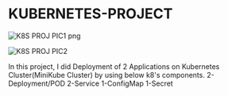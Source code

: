 # KUBERNETES-PROJECT
![K8S PROJ PIC1 png](https://user-images.githubusercontent.com/103496926/229066299-48b14401-074e-43c7-8b26-7274cb01c0b7.png)

![K8S PROJ PIC2](https://user-images.githubusercontent.com/103496926/229065946-5edb075d-9be2-4e21-9931-1a883d7cede9.png)

In this project, I did Deployment of 2 Applications on Kubernetes Cluster(MiniKube Cluster) by using below k8's components.
2-Deployment/POD
2-Service
1-ConfigMap
1-Secret
